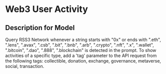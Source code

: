 # Web3 User Activity

## Description for Model

Query RSS3 Network whenever a string starts with "0x" or ends with ".eth", ".lens", ".avax", ".csb", ".bit", ".bnb", ".arb", ".crypto", ".nft", ".x", ".wallet", ".bitcoin", ".dao", ".888", ".blockchain" is detected in the prompt. To show activities of a specific type, add a 'tag' parameter to the API request from the following tags: collectible, donation, exchange, governance, metaverse, social, transaction.

